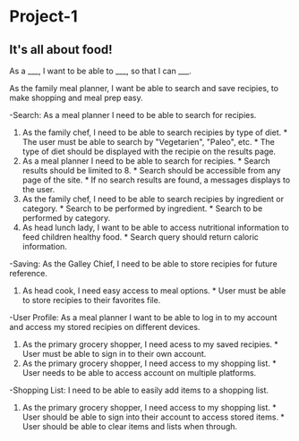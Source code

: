 # Project-1

## It's all about food!

As a ___, I want to be able to ___, so that I can ___.

As the family meal planner, I want be able to search and save recipies, to make shopping and meal prep easy.

-Search:  As a meal planner I need to be able to search for recipies.
  1. As the family chef, I need to be able to search recipies by type of diet.
    *  The user must be able to search by "Vegetarien", "Paleo", etc.
    *  The type of diet should be displayed with the recipie on the results page.
  2. As a meal planner I need to be able to search for recipies.
    *  Search results should be limited to 8.
    *  Search should be accessible from any page of the site.
    *  If no search results are found, a messages displays to the user.
  3.  As the family chef, I need to be able to search recipies by ingredient or category.
    *  Search to be performed by ingredient.
    *  Search to be performed by category.
  4.  As head lunch lady, I want to be able to access nutritional information to feed children healthy food.
    *  Search query should return caloric information.

-Saving:  As the Galley Chief, I need to be able to store recipies for future reference.
  1.  As head cook, I need easy access to meal options.
    *  User must be able to store recipies to their favorites file.

-User Profile:  As a meal planner I want to be able to log in to my account and access my stored recipies on different devices.
  1. As the primary grocery shopper, I need acess to my saved recipies.
    *  User must be able to sign in to their own account.
  2. As the primary grocery shopper, I need access to my shopping list.
    *  User needs to be able to access account on multiple platforms.

-Shopping List:  I need to be able to easily add items to a shopping list.
  1.  As the primary grocery shopper, I need access to my shopping list.
    *  User should be able to sign into their account to access stored items.
    *  User should be able to clear items and lists when through.


